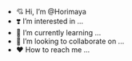 - 💘 Hi, I’m @Horimaya
- ❣️ I’m interested in ...
- 💖 I’m currently learning ...
- 💞️ I’m looking to collaborate on ...
- ♥️ How to reach me ...

<!---
Hodacka/Lovely-Boy is a ✨ special ✨ repository because its `README.md` (this file) appears on your GitHub profile.
You can click the Preview link to take a look at your changes.
--->
